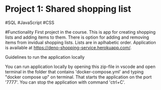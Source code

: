 # Project 1: Shared shopping list
#SQL #JavaScript #CSS

#Functionality
First project in the course. This is app for creating shopping lists and adding items to them. There is option for adding and removing items from invidual shopping lists. Lists are in aplhabetic order. Application is available at https://deno-shopping-service.herokuapp.com/.

Guidelines to run the application locally

You can run application locally by opening this zip-file in vscode and open terminal in the folder that contains 'docker-compose.yml' and typing "docker compose up" on terminal. That starts the application on the port '7777'. You can stop the application with command 'ctrl+C'.
